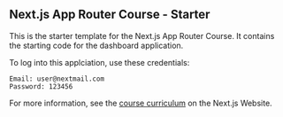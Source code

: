 ## Next.js App Router Course - Starter

This is the starter template for the Next.js App Router Course. It contains the starting code for the dashboard application.

To log into this applciation, use these credentials:

    Email: user@nextmail.com
    Password: 123456

For more information, see the [course curriculum](https://nextjs.org/learn) on the Next.js Website.
